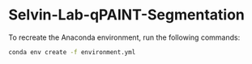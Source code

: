# Selvin-Lab-qPAINT-Segmentation

To recreate the Anaconda environment, run the following commands:

```bash
conda env create -f environment.yml
```
